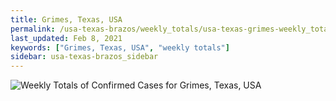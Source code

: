 ```yaml
---
title: Grimes, Texas, USA
permalink: /usa-texas-brazos/weekly_totals/usa-texas-grimes-weekly_totals.html
last_updated: Feb 8, 2021
keywords: ["Grimes, Texas, USA", "weekly totals"]
sidebar: usa-texas-brazos_sidebar
---
```


![Weekly Totals of Confirmed Cases for Grimes, Texas, USA](/covid_tracker/images/graphs/usa-texas-grimes-weekly_totals_graph.png)
